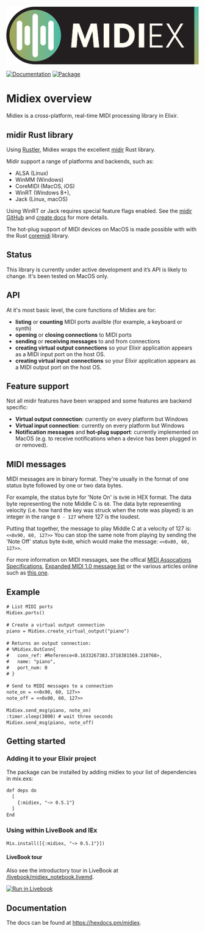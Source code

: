![Midiex](assets/midiex_logo_wide.png)

[![Documentation](http://img.shields.io/badge/hex.pm-docs-green.svg?style=flat)](https://hexdocs.pm/midiex)
[![Package](https://img.shields.io/hexpm/v/supercollider.svg)](https://hex.pm/packages/midiex)

# Midiex overview
Midiex is a cross-platform, real-time MIDI processing library in Elixir.

## midir Rust library
Using [Rustler](https://github.com/rusterlium/rustler), Midiex wraps the excellent [midir](https://github.com/Boddlnagg/midir) Rust library.

Midir support a range of platforms and backends, such as:

- ALSA (Linux)
- WinMM (Windows)
- CoreMIDI (MacOS, iOS)
- WinRT (Windows 8+), 
- Jack (Linux, macOS) 

Using WinRT or Jack requires special feature flags enabled. See the [midir GitHub](https://github.com/Boddlnagg/midir) and [create docs](https://docs.rs/crate/midir/latest) for more details.

The hot-plug support of MIDI devices on MacOS is made possible with with the Rust [coremidi](https://github.com/chris-zen/coremidi) library.

## Status
This library is currently under active development and it’s API is likely to change. It's been tested on MacOS only.

## API
At it's most basic level, the core functions of Midiex are for:
- **listing** or **counting** MIDI ports availble (for example, a keyboard or synth)
- **opening** or **closing connections** to MIDI ports
- **sending** or **receiving messages** to and from connections
- **creating virtual output connections** so your Elixir application appears as a MIDI input port on the host OS.
- **creating virtual input connections** so your Elixir application appears as a MIDI output port on the host OS.

## Feature support
Not all midir features have been wrapped and some features are backend specific:
- **Virtual output connection**: currently on every platform but Windows
- **Virtual input connection**: currently on every platform but Windows
- **Notification messages** and **hot-plug support**: currently implemented on MacOS (e.g. to receive notifications when a device has been plugged in or removed).

## MIDI messages
MIDI messages are in binary format. They're usually in the format of one status byte followed by one or two data bytes.

For example, the status byte for 'Note On' is `0x90` in HEX format. The data byte representing the note Middle C is `60`. The data byte representing velocity (i.e. how hard the key was struck when the note was played) is an integer in the range `0 - 127` where 127 is the loudest.

Putting that together, the message to play Middle C at a velocity of 127 is: `<<0x90, 60, 127>>`
You can stop the same note from playing by sending the 'Note Off' status byte `0x80`, which would make the message: `<<0x80, 60, 127>>`.

For more information on MIDI messages, see the offical [MIDI Assocations Specifications](https://www.midi.org/specifications), [Expanded MIDI 1.0 message list](https://www.midi.org/specifications-old/item/table-2-expanded-messages-list-status-bytes) or the various articles online such as [this one](https://www.songstuff.com/recording/article/midi_message_format/).

## Example
```
# List MIDI ports
Midiex.ports()

# Create a virtual output connection
piano = Midiex.create_virtual_output("piano")

# Returns an output connection:
# %Midiex.OutConn{
#   conn_ref: #Reference<0.1633267383.3718381569.210768>,
#   name: "piano",
#   port_num: 0
# }

# Send to MIDI messages to a connection
note_on = <<0x90, 60, 127>>
note_off = <<0x80, 60, 127>>

Midiex.send_msg(piano, note_on)
:timer.sleep(3000) # wait three seconds
Midiex.send_msg(piano, note_off)
```

## Getting started

### Adding it to your Elixir project
The package can be installed by adding midiex to your list of dependencies in mix.exs:
```
def deps do
  [
    {:midiex, "~> 0.5.1"}
  ]
End
```

### Using within LiveBook and IEx
```
Mix.install([{:midiex, "~> 0.5.1"}])
```

#### LiveBook tour
Also see the introductory tour in LiveBook at [/livebook/midiex_notebook.livemd](https://github.com/haubie/midiex/blob/main/livebook/midiex_notebook.livemd).

[![Run in Livebook](https://livebook.dev/badge/v1/blue.svg)](https://livebook.dev/run?url=https%3A%2F%2Fgithub.com%2Fhaubie%2Fmidiex%2Fblob%2Fmain%2Flivebook%2Fmidiex_notebook.livemd)

## Documentation
The docs can be found at https://hexdocs.pm/midiex.



